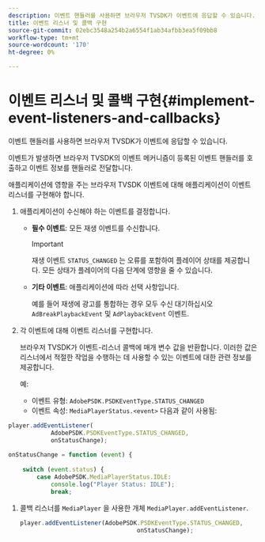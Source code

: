 ```yaml
---
description: 이벤트 핸들러를 사용하면 브라우저 TVSDK가 이벤트에 응답할 수 있습니다.
title: 이벤트 리스너 및 콜백 구현
source-git-commit: 02ebc3548a254b2a6554f1ab34afbb3ea5f09bb8
workflow-type: tm+mt
source-wordcount: '170'
ht-degree: 0%

---
```


# 이벤트 리스너 및 콜백 구현{#implement-event-listeners-and-callbacks}

이벤트 핸들러를 사용하면 브라우저 TVSDK가 이벤트에 응답할 수 있습니다.

이벤트가 발생하면 브라우저 TVSDK의 이벤트 메커니즘이 등록된 이벤트 핸들러를 호출하고 이벤트 정보를 핸들러로 전달합니다.

애플리케이션에 영향을 주는 브라우저 TVSDK 이벤트에 대해 애플리케이션이 이벤트 리스너를 구현해야 합니다.

1. 애플리케이션이 수신해야 하는 이벤트를 결정합니다.

   * **필수 이벤트**: 모든 재생 이벤트를 수신합니다.

     >[!IMPORTANT]
     >
     >재생 이벤트 `STATUS_CHANGED` 는 오류를 포함하여 플레이어 상태를 제공합니다. 모든 상태가 플레이어의 다음 단계에 영향을 줄 수 있습니다.

   * **기타 이벤트**: 애플리케이션에 따라 선택 사항입니다.

     예를 들어 재생에 광고를 통합하는 경우 모두 수신 대기하십시오 `AdBreakPlaybackEvent` 및 `AdPlaybackEvent` 이벤트.

1. 각 이벤트에 대해 이벤트 리스너를 구현합니다.

   브라우저 TVSDK가 이벤트-리스너 콜백에 매개 변수 값을 반환합니다. 이러한 값은 리스너에서 적절한 작업을 수행하는 데 사용할 수 있는 이벤트에 대한 관련 정보를 제공합니다.

   예:

   * 이벤트 유형: `AdobePSDK.PSDKEventType.STATUS_CHANGED`
   * 이벤트 속성: `MediaPlayerStatus.<event>` 다음과 같이 사용됨:

```js
player.addEventListener( 
            AdobePSDK.PSDKEventType.STATUS_CHANGED,  
            onStatusChange); 
 
onStatusChange = function (event) { 
 
    switch (event.status) { 
        case AdobePSDK.MediaPlayerStatus.IDLE: 
            console.log("Player Status: IDLE"); 
            break;
```

1. 콜백 리스너를 `MediaPlayer` 을 사용한 개체 `MediaPlayer.addEventListener`.

   ```js
   player.addEventListener(AdobePSDK.PSDKEventType.STATUS_CHANGED,  
                                    onStatusChange);
   ```

